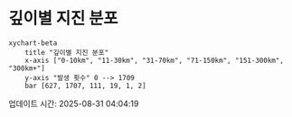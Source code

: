 # 깊이별 지진 분포

```mermaid
xychart-beta
    title "깊이별 지진 분포"
    x-axis ["0-10km", "11-30km", "31-70km", "71-150km", "151-300km", "300km+"]
    y-axis "발생 횟수" 0 --> 1709
    bar [627, 1707, 111, 19, 1, 2]
```

업데이트 시간: 2025-08-31 04:04:19
